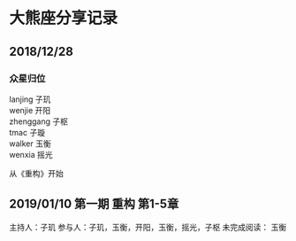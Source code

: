 # 大熊座分享记录

## 2018/12/28
### 众星归位
lanjing          子玑 <br>
wenjie          开阳 <br>
zhenggang  子枢 <br>
tmac            子璇 <br>
walker          玉衡 <br>
wenxia         摇光 <br>

从《重构》开始

## 2019/01/10 第一期 重构 第1-5章
主持人：子玑
参与人：子玑，玉衡，开阳，玉衡，摇光，子枢
未完成阅读： 玉衡
    






